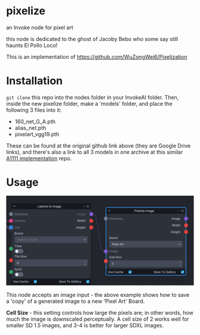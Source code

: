 # pixelize
an Invoke node for pixel art

this node is dedicated to the ghost of Jacoby Bebo who some say still haunts El Pollo Loco!

This is an implementation of https://github.com/WuZongWei6/Pixelization 

# Installation
`git clone` this repo into the nodes folder in your InvokeAI folder. Then, inside the new pixelize folder, make a 'models' folder, and place the following 3 files into it:

- 160_net_G_A.pth
- alias_net.pth
- pixelart_vgg19.pth

These can be found at the original github link above (they are Google Drive links), and there's also a link to all 3 models in one archive at this similar [A1111 implementation](https://github.com/AUTOMATIC1111/stable-diffusion-webui-pixelization) repo.

# Usage
![screenshot](pixelize-screenshot.png)

This node accepts an image input - the above example shows how to save a 'copy' of a generated image to a new 'Pixel Art' Board.

**Cell Size** - this setting controls how large the pixels are; in other words, how much the image is downscaled perceptually. A cell size of 2 works well for smaller SD 1.5 images, and 3-4 is better for larger SDXL images.
